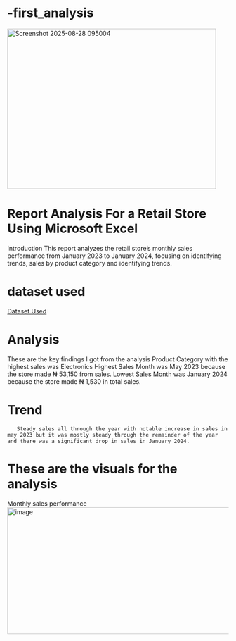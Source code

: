 # -first_analysis
<img width="475" height="364" alt="Screenshot 2025-08-28 095004" src="https://github.com/user-attachments/assets/d56e4c24-ef9e-4407-b03d-72d0f19e83c5" />

# Report Analysis For a Retail Store Using Microsoft Excel
 Introduction
This report analyzes the retail store’s monthly sales performance from January 2023 to January 2024, focusing on identifying trends, sales by product category and identifying trends.
# dataset used
<a  href="https://github.com/Imayorrr/-first_analysis/blob/main/retail_sales_dataset%20OG.xlsx">Dataset Used</a>
# Analysis
These are the key findings I got from the analysis
      Product Category with the highest sales was Electronics
       Highest Sales Month was May 2023 because the store made  ₦ 53,150 from sales. 
       Lowest Sales Month was January 2024 because the store made  ₦ 1,530 in total sales. 
  # Trend
       Steady sales all through the year with notable increase in sales in may 2023 but it was mostly steady through the remainder of the year and there was a significant drop in sales in January 2024. 

# These are the visuals for the analysis
Monthly sales performance
<img width="520" height="288" alt="image" src="https://github.com/user-attachments/assets/4f657315-456e-4b8f-bc24-16e494e80c58" />

 
       
                                                                      

       
       




